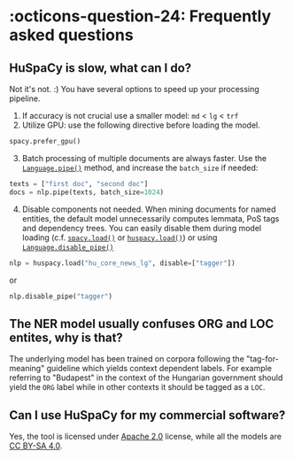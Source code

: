 <!--pytest-codeblocks:skipfile-->

# :octicons-question-24: Frequently asked questions

## HuSpaCy is slow, what can I do?

Not it's not. :) You have several options to speed up your processing pipeline.

1. If accuracy is not crucial use a smaller model: `md` < `lg` < `trf`
2. Utilize GPU: use the following directive before loading the model.

```python
spacy.prefer_gpu()
```

3. Batch processing of multiple documents are always faster. Use the [`Language.pipe()`](https://spacy.io/api/language#pipe) method, and increase the `batch_size` if needed:

```python
texts = ["first doc", "second doc"]
docs = nlp.pipe(texts, batch_size=1024)
   ```

4. Disable components not needed. When mining documents for named entities, the default model unnecessarily computes lemmata, PoS tags and dependency trees. You can easily disable them during model loading (c.f. [`spacy.load()`](https://spacy.io/api/top-level/#spacy.load) or [`huspacy.load()`](/reference/huspacy/__init__/#huspacy.load)) or using [`Language.disable_pipe()`](https://spacy.io/api/language/#disable_pipe)

```python
nlp = huspacy.load("hu_core_news_lg", disable=["tagger"])
```

or

```python
nlp.disable_pipe("tagger")
```
   
## The NER model usually confuses ORG and LOC entites, why is that?

The underlying model has been trained on corpora following the "tag-for-meaning" guideline which yields context dependent labels. For example referring to "Budapest" in the context of the Hungarian government should yield the `ORG` label while in other contexts it should be tagged as a `LOC`.

## Can I use HuSpaCy for my commercial software?

Yes, the tool is licensed under [Apache 2.0](https://www.apache.org/licenses/LICENSE-2.0) license, while all the models are [CC BY-SA 4.0](https://creativecommons.org/licenses/by-sa/4.0/).